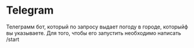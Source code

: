 # Telegram
Телеграмм бот, который по запросу выдает погоду в городе, которыйф вы указываете. Для того, чтобы его запустить необходимо написать /start
